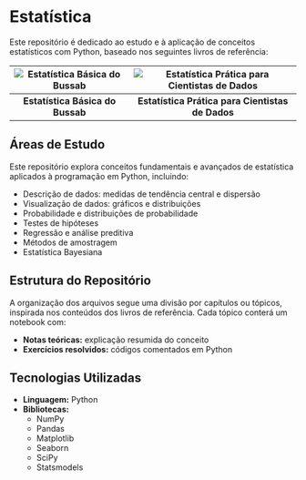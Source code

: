 # Estatística

Este repositório é dedicado ao estudo e à aplicação de conceitos estatísticos com Python, baseado nos seguintes livros de referência:

| ![Estatística Básica do Bussab](https://github.com/user-attachments/assets/54821a5e-8d33-4e4e-96a7-c6861e5d137f) | ![Estatística Prática para Cientistas de Dados](https://github.com/user-attachments/assets/9265524d-858d-44a5-8e8b-218e82ea5714) |
|:---------------------------------------------------------------------------------------------------------------:|:--------------------------------------------------------------------------------------------------------------------------:|
| **Estatística Básica do Bussab**                                                                                | **Estatística Prática para Cientistas de Dados**                                                                            |

## Áreas de Estudo

Este repositório explora conceitos fundamentais e avançados de estatística aplicados à programação em Python, incluindo:

- Descrição de dados: medidas de tendência central e dispersão
- Visualização de dados: gráficos e distribuições
- Probabilidade e distribuições de probabilidade
- Testes de hipóteses
- Regressão e análise preditiva
- Métodos de amostragem
- Estatística Bayesiana

## Estrutura do Repositório

A organização dos arquivos segue uma divisão por capítulos ou tópicos, inspirada nos conteúdos dos livros de referência. Cada tópico conterá um notebook com:

- **Notas teóricas:** explicação resumida do conceito
- **Exercícios resolvidos:** códigos comentados em Python

## Tecnologias Utilizadas

- **Linguagem:** Python
- **Bibliotecas:**
  - NumPy
  - Pandas
  - Matplotlib
  - Seaborn
  - SciPy
  - Statsmodels
